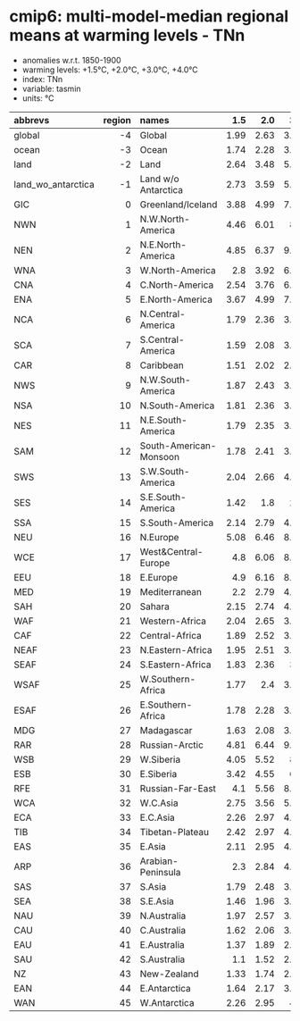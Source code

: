 # cmip6: multi-model-median regional means at warming levels - TNn

- anomalies w.r.t. 1850-1900
- warming levels: +1.5°C, +2.0°C, +3.0°C, +4.0°C
- index: TNn
- variable: tasmin
- units: °C

| abbrevs            |   region | names                  |   1.5 |   2.0 |   3.0 |   4.0 |
|:-------------------|---------:|:-----------------------|------:|------:|------:|------:|
| global             |       -4 | Global                 |  1.99 |  2.63 |  3.89 |  5.19 |
| ocean              |       -3 | Ocean                  |  1.74 |  2.28 |  3.39 |  4.53 |
| land               |       -2 | Land                   |  2.64 |  3.48 |  5.18 |  6.8  |
| land_wo_antarctica |       -1 | Land w/o Antarctica    |  2.73 |  3.59 |  5.34 |  7.05 |
| GIC                |        0 | Greenland/Iceland      |  3.88 |  4.99 |  7.19 |  9.9  |
| NWN                |        1 | N.W.North-America      |  4.46 |  6.01 |  8.9  | 12.38 |
| NEN                |        2 | N.E.North-America      |  4.85 |  6.37 |  9.81 | 13.22 |
| WNA                |        3 | W.North-America        |  2.8  |  3.92 |  6.21 |  7.8  |
| CNA                |        4 | C.North-America        |  2.54 |  3.76 |  6.01 |  7.82 |
| ENA                |        5 | E.North-America        |  3.67 |  4.99 |  7.72 |  9.72 |
| NCA                |        6 | N.Central-America      |  1.79 |  2.36 |  3.56 |  5.03 |
| SCA                |        7 | S.Central-America      |  1.59 |  2.08 |  3.13 |  3.87 |
| CAR                |        8 | Caribbean              |  1.51 |  2.02 |  2.95 |  3.74 |
| NWS                |        9 | N.W.South-America      |  1.87 |  2.43 |  3.69 |  4.89 |
| NSA                |       10 | N.South-America        |  1.81 |  2.36 |  3.58 |  4.62 |
| NES                |       11 | N.E.South-America      |  1.79 |  2.35 |  3.42 |  4.4  |
| SAM                |       12 | South-American-Monsoon |  1.78 |  2.41 |  3.86 |  4.79 |
| SWS                |       13 | S.W.South-America      |  2.04 |  2.66 |  4.38 |  5.9  |
| SES                |       14 | S.E.South-America      |  1.42 |  1.8  |  2.8  |  3.75 |
| SSA                |       15 | S.South-America        |  2.14 |  2.79 |  4.39 |  6.4  |
| NEU                |       16 | N.Europe               |  5.08 |  6.46 |  8.83 | 10.59 |
| WCE                |       17 | West&Central-Europe    |  4.8  |  6.06 |  8.34 | 11.04 |
| EEU                |       18 | E.Europe               |  4.9  |  6.16 |  8.85 | 11.33 |
| MED                |       19 | Mediterranean          |  2.2  |  2.79 |  4.08 |  5.28 |
| SAH                |       20 | Sahara                 |  2.15 |  2.74 |  4.09 |  5.35 |
| WAF                |       21 | Western-Africa         |  2.04 |  2.65 |  3.71 |  4.63 |
| CAF                |       22 | Central-Africa         |  1.89 |  2.52 |  3.74 |  4.94 |
| NEAF               |       23 | N.Eastern-Africa       |  1.95 |  2.51 |  3.74 |  4.9  |
| SEAF               |       24 | S.Eastern-Africa       |  1.83 |  2.36 |  3.6  |  4.54 |
| WSAF               |       25 | W.Southern-Africa      |  1.77 |  2.4  |  3.56 |  4.75 |
| ESAF               |       26 | E.Southern-Africa      |  1.78 |  2.28 |  3.44 |  4.42 |
| MDG                |       27 | Madagascar             |  1.63 |  2.08 |  3.13 |  3.93 |
| RAR                |       28 | Russian-Arctic         |  4.81 |  6.44 |  9.42 | 12.78 |
| WSB                |       29 | W.Siberia              |  4.05 |  5.52 |  8.4  | 10.26 |
| ESB                |       30 | E.Siberia              |  3.42 |  4.55 |  6.7  |  8.62 |
| RFE                |       31 | Russian-Far-East       |  4.1  |  5.56 |  8.41 | 11.17 |
| WCA                |       32 | W.C.Asia               |  2.75 |  3.56 |  5.37 |  7.32 |
| ECA                |       33 | E.C.Asia               |  2.26 |  2.97 |  4.45 |  5.77 |
| TIB                |       34 | Tibetan-Plateau        |  2.42 |  2.97 |  4.52 |  5.74 |
| EAS                |       35 | E.Asia                 |  2.11 |  2.95 |  4.34 |  5.83 |
| ARP                |       36 | Arabian-Peninsula      |  2.3  |  2.84 |  4.25 |  5.96 |
| SAS                |       37 | S.Asia                 |  1.79 |  2.48 |  3.88 |  5.23 |
| SEA                |       38 | S.E.Asia               |  1.46 |  1.96 |  3.04 |  4.1  |
| NAU                |       39 | N.Australia            |  1.97 |  2.57 |  3.79 |  5.08 |
| CAU                |       40 | C.Australia            |  1.62 |  2.06 |  3.13 |  4.22 |
| EAU                |       41 | E.Australia            |  1.37 |  1.89 |  2.92 |  3.76 |
| SAU                |       42 | S.Australia            |  1.1  |  1.52 |  2.38 |  2.95 |
| NZ                 |       43 | New-Zealand            |  1.33 |  1.74 |  2.64 |  3.41 |
| EAN                |       44 | E.Antarctica           |  1.64 |  2.17 |  3.36 |  4.38 |
| WAN                |       45 | W.Antarctica           |  2.26 |  2.95 |  4.2  |  5.58 |